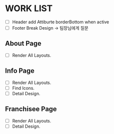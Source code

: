 # WORK LIST

- [ ] Header add Attiburte borderBottom when active
- [ ] Footer Break Design -> 팀장님에게 질문

## About Page

- [ ] Render All Layouts.

## Info Page

- [ ] Render All Layouts.
- [ ] Find Icons.
- [ ] Detail Design.

## Franchisee Page

- [ ] Render All Layouts.
- [ ] Detail Design.
